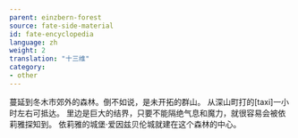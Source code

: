 ```yaml
---
parent: einzbern-forest
source: fate-side-material
id: fate-encyclopedia
language: zh
weight: 2
translation: "十三维"
category:
- other
---
```


蔓延到冬木市郊外的森林。倒不如说，是未开拓的群山。
从深山町打的[taxi]一小时左右可抵达。
里边是巨大的结界，只要不能隔绝气息和魔力，就很容易会被依莉雅探知到。
依莉雅的城堡·爱因兹贝伦城就建在这个森林的中心。
